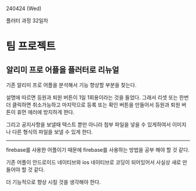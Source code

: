 240424 (Wed)

플러터 과정 32일차

팀 프로젝트
=
알리미 프로 어플을 플러터로 리뉴얼
-
기존 알리미 프로 어플을 분석해서 기능 향상할 부분을 찾는다.

설명에 따르면 등원과 퇴원 버튼이 1일 1회용이라는 것을 들었다. 그래서 리셋 또는 한번 더 클릭하면 취소가능하고 마지막으로 등록 또는
확인 버튼을 만들어서 등원과 퇴원 버튼이 휴먼 에러에 방지하게 한다.

그리고 공지사항을 보낼때 텍스트 뿐만 아니라 첨부 파일을 넣을 수 있게하여서 이미지나 다른 형식의 파일을 보낼 수 있게 한다.


-----------------------
firebase를 사용한 어플이기 때문에 firebase를 사용하는 방법을 공부 해야 할 것 같다.

기존 어플이 안드로이드 네이티브와 ios 네이티브로 코딩이 되어있어서 사실상 새로 만들어야 할 것 같다.

더 기능적으로 향상 시킬 것을 생각해야 한다.
